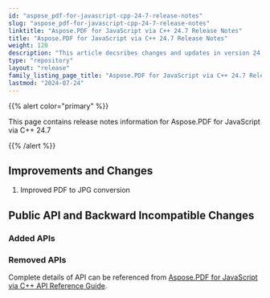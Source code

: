 ```yaml
---
id: "aspose_pdf-for-javascript-cpp-24-7-release-notes"
slug: "aspose_pdf-for-javascript-cpp-24-7-release-notes"
linktitle: "Aspose.PDF for JavaScript via C++ 24.7 Release Notes"
title: "Aspose.PDF for JavaScript via C++ 24.7 Release Notes"
weight: 120
description: "This article decsribes changes and updates in version 24.7 of Aspose.PDF for JavaScript via C++"
type: "repository"
layout: "release"
family_listing_page_title: "Aspose.PDF for JavaScript via C++ 24.7 Release Notes"
lastmod: "2024-07-24"
---
```


{{% alert color="primary" %}}

This page contains release notes information for Aspose.PDF for JavaScript via C++ 24.7

{{% /alert %}}

## Improvements and Changes

1. Improved PDF to JPG conversion

## Public API and Backward Incompatible Changes

### Added APIs

### Removed APIs

Complete details of API can be referenced from [Aspose.PDF for JavaScript via C++ API Reference Guide](https://reference.aspose.com/pdf/javascript-cpp/).